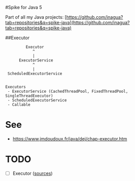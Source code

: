 #Spike for Java 5

Part of all my Java projects: [https://github.com/inagua?tab=repositories&q=spike-java](https://github.com/inagua?tab=repositories&q=spike-java)

##Executor

```
         Executor
            ^
            |
      ExecutorService
            ^
            |
 ScheduledExecutorService
 
 
Executors
 - ExecutorService (CachedThreadPool, FixedThreadPool, SingleThreadExecutor)
 - ScheduledExecutorService
 - Callable
```

# See

- https://www.jmdoudoux.fr/java/dej/chap-executor.htm

# TODO

- [ ] Executor ([sources](https://github.com/inagua/spike-java-java5/blob/master/src/test/java/ch/inagua/spike/java/java5/executor/TraitTest.java))
